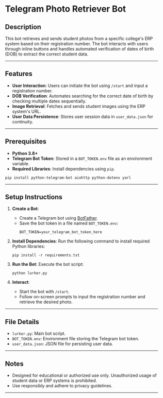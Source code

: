 
# Telegram Photo Retriever Bot

## Description
This bot retrieves and sends student photos from a specific college's ERP system based on their registration number. The bot interacts with users through inline buttons and handles automated verification of dates of birth (DOB) to extract the correct student data.

---

## Features
- **User Interaction**: Users can initiate the bot using `/start` and input a registration number.
- **DOB Verification**: Automates searching for the correct date of birth by checking multiple dates sequentially.
- **Image Retrieval**: Fetches and sends student images using the ERP system's URL.
- **User Data Persistence**: Stores user session data in `user_data.json` for continuity.

---

## Prerequisites
- **Python 3.8+**
- **Telegram Bot Token**: Stored in a `BOT_TOKEN.env` file as an environment variable.
- **Required Libraries**: Install dependencies using `pip`.

```
pip install python-telegram-bot aiohttp python-dotenv yarl
```

---

## Setup Instructions
1. **Create a Bot**:
   - Create a Telegram bot using [BotFather](https://t.me/BotFather).
   - Save the bot token in a file named `BOT_TOKEN.env`:
     ```
     BOT_TOKEN=your_telegram_bot_token_here
     ```

2. **Install Dependencies**:
   Run the following command to install required Python libraries:
   ```
   pip install -r requirements.txt
   ```

3. **Run the Bot**:
   Execute the bot script:
   ```
   python lurker.py
   ```

4. **Interact**:
   - Start the bot with `/start`.
   - Follow on-screen prompts to input the registration number and retrieve the desired photo.

---

## File Details
- `lurker.py`: Main bot script.
- `BOT_TOKEN.env`: Environment file storing the Telegram bot token.
- `user_data.json`: JSON file for persisting user data.

---

## Notes
- Designed for educational or authorized use only. Unauthorized usage of student data or ERP systems is prohibited.
- Use responsibly and adhere to privacy guidelines.

---
